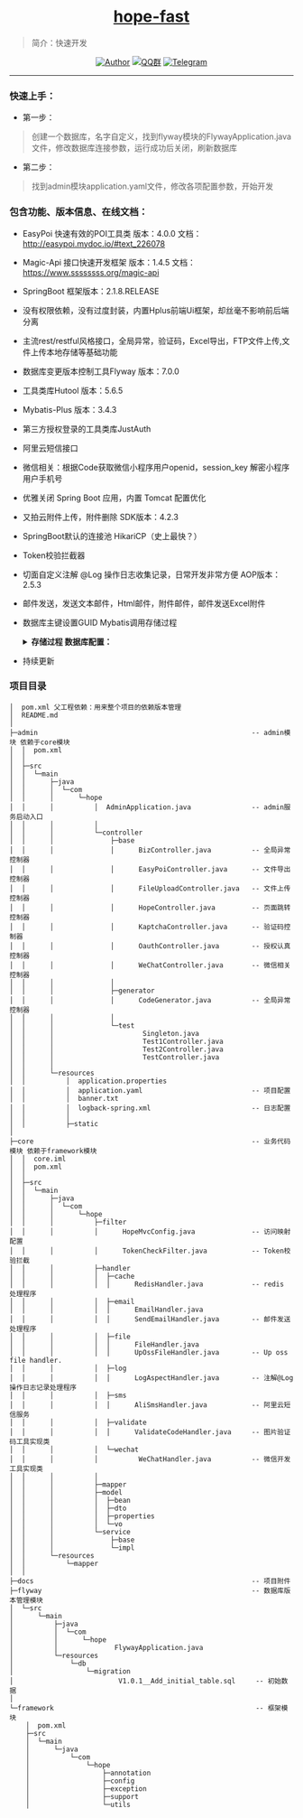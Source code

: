 <h1 align="center"><a href="https://github.com/java-aodeng" target="_blank">hope-fast</a></h1>

> 简介：快速开发

<p align="center">
<a href="https://github.com/java-aodeng"><img alt="Author" src="https://img.shields.io/badge/author-%E4%BD%8E%E8%B0%83%E5%B0%8F%E7%86%8A%E7%8C%AB-blue.svg"/></a>
<a href="https://jq.qq.com/?_wv=1027&k=574chhz"><img alt="QQ群" src="https://img.shields.io/badge/chat-%E4%BD%8E%E8%B0%83%E5%B0%8F%E7%86%8A%E7%8C%ABQQ%E7%BE%A4-yellow.svg"/></a>
<a href="https://t.me/joinchat/LSsyBxVKLGEkF5MtIhg6TQ"><img alt="Telegram" src="https://img.shields.io/badge/telegram-%E4%BD%8E%E8%B0%83%E5%B0%8F%E7%86%8A%E7%8C%AB--%E5%AE%98%E6%96%B9%E9%83%A8%E8%90%BD-orange.svg"/></a>
</p>

------------------------------

### 快速上手：

- 第一步：
> 创建一个数据库，名字自定义，找到flyway模块的FlywayApplication.java文件，修改数据库连接参数，运行成功后关闭，刷新数据库
- 第二步：
> 找到admin模块application.yaml文件，修改各项配置参数，开始开发

### 包含功能、版本信息、在线文档：

- EasyPoi 快速有效的POI工具类 版本：4.0.0 文档：http://easypoi.mydoc.io/#text_226078
- Magic-Api 接口快速开发框架 版本：1.4.5 文档：https://www.ssssssss.org/magic-api 
- SpringBoot 框架版本：2.1.8.RELEASE
- 没有权限依赖，没有过度封装，内置Hplus前端Ui框架，却丝毫不影响前后端分离
- 主流rest/restful风格接口，全局异常，验证码，Excel导出，FTP文件上传,文件上传本地存储等基础功能
- 数据库变更版本控制工具Flyway 版本：7.0.0
- 工具类库Hutool 版本：5.6.5
- Mybatis-Plus 版本：3.4.3
- 第三方授权登录的工具类库JustAuth
- 阿里云短信接口
- 微信相关：根据Code获取微信小程序用户openid，session_key 解密小程序用户手机号
- 优雅关闭 Spring Boot 应用，内置 Tomcat 配置优化
- 又拍云附件上传，附件删除 SDK版本：4.2.3
- SpringBoot默认的连接池 HikariCP（史上最快？）
- Token校验拦截器
- 切面自定义注解 @Log 操作日志收集记录，日常开发非常方便  AOP版本：2.5.3
- 邮件发送，发送文本邮件，Html邮件，附件邮件，邮件发送Excel附件
- 数据库主键设置GUID Mybatis调用存储过程     
    <details>   
        <summary>
            <b>存储过程 数据库配置：</b>
        </summary>

        1、mysql数据库创建表（该表为配置id生成规则）：

            CREATE TABLE `pb_code_ident` (
              `PCI_Table` varchar(64) NOT NULL,
              `PCI_Type` varchar(64) DEFAULT NULL,
              `PCI_Length` int DEFAULT NULL,
              `PCI_Head` varchar(8) DEFAULT NULL,
              `PCI_Fill` varchar(64) DEFAULT NULL,
              `PCI_Date` datetime DEFAULT NULL,
              `PCI_Default` decimal(18,0) DEFAULT NULL,
              `PCI_Identity` decimal(16,0) DEFAULT NULL,
              PRIMARY KEY (`PCI_Table`)
            ) ENGINE=InnoDB DEFAULT CHARSET=utf8mb4 COLLATE=utf8mb4_0900_ai_ci;

        2、创建存储过程

                DROP PROCEDURE IF EXISTS `GetID2`;
                DELIMITER ;;
                CREATE PROCEDURE `GetID2`(IN TableName VARCHAR(100),OUT TableID VARCHAR(36))
                BEGIN
                DECLARE s_Ident VARCHAR(20);
                DECLARE s_Fill VARCHAR(1);
                DECLARE s_Type VARCHAR(3);
                DECLARE s_Date VARCHAR(16);
                DECLARE s_Head VARCHAR(10);
                DECLARE s_ID VARCHAR(20);
                DECLARE d_Date datetime;

                select PCI_Date into d_Date from PB_Code_Ident Where PCI_Table = TableName;
                if(REPLACE(DATE_FORMAT(d_Date,'%Y/%m/%d'),'-','/')=REPLACE(curdate(),'-','/')) THEN
                SET TRANSACTION ISOLATION LEVEL READ UNCOMMITTED;
                update PB_Code_Ident set PCI_Identity = PCI_Identity + 1 Where PCI_Table = TableName;
                else
                SET TRANSACTION ISOLATION LEVEL READ UNCOMMITTED;
                update PB_Code_Ident set PCI_Identity = PCI_Default,PCI_Date=REPLACE(curdate(),'-','/') Where PCI_Table = TableName;
                end if;
                select PCI_Identity,PCI_Head into s_ID,s_Head from PB_Code_Ident Where PCI_Table = TableName;
                set @TableID = concat(s_Head,REPLACE(curdate(),'-',''),s_ID);
                select @TableID INTO TableID;
                END
                ;;
                DELIMITER ;

        3、MyBatis调用

            <!-- 此处的大括号与call之间不能换行（但是可以有空格），后面的大括号可以换行，否则会抛异常 -->
            <select id="getID" statementType="CALLABLE" parameterType="com.hope.model.bean.GetID" useCache="false">
                <![CDATA[
                call GetID2(#{name,mode=IN},#{id,jdbcType=VARCHAR,mode=OUT});
                ]]>
            </select>

    </details>
- 持续更新

### 项目目录
```
│  pom.xml 父工程依赖：用来整个项目的依赖版本管理
│  README.md
│
├─admin                                                     -- admin模块 依赖于core模块
│  │  pom.xml 
│  │
│  ├─src
│  │  └─main
│  │      ├─java
│  │      │  └─com
│  │      │      └─hope
│  │      │          │  AdminApplication.java               -- admin服务启动入口
│  │      │          │
│  │      │          └─controller
│  │      │              ├─base
│  │      │              │      BizController.java          -- 全局异常控制器
│  │      │              │      EasyPoiController.java      -- 文件导出控制器
│  │      │              │      FileUploadController.java   -- 文件上传控制器
│  │      │              │      HopeController.java         -- 页面跳转控制器
│  │      │              │      KaptchaController.java      -- 验证码控制器
│  │      │              │      OauthController.java        -- 授权认真控制器
│  │      │              │      WeChatController.java       -- 微信相关控制器
│  │      │              │
│  │      │              ├─generator
│  │      │              │      CodeGenerator.java          -- 全局异常控制器
│  │      │              │
│  │      │              └─test
│  │      │                      Singleton.java
│  │      │                      Test1Controller.java
│  │      │                      Test2Controller.java
│  │      │                      TestController.java
│  │      │
│  │      └─resources
│  │          │  application.properties
│  │          │  application.yaml                           -- 项目配置
│  │          │  banner.txt
│  │          │  logback-spring.xml                         -- 日志配置
│  │          │
│  │          ├─static
│
├─core                                                      -- 业务代码模块 依赖于framework模块
│  │  core.iml
│  │  pom.xml
│  │
│  ├─src
│  │  └─main
│  │      ├─java
│  │      │  └─com
│  │      │      └─hope
│  │      │          ├─filter
│  │      │          │      HopeMvcConfig.java              -- 访问映射配置
│  │      │          │      TokenCheckFilter.java           -- Token校验拦截
│  │      │          ├─handler
│  │      │          │  ├─cache
│  │      │          │  │      RedisHandler.java            -- redis 处理程序
│  │      │          │  ├─email
│  │      │          │  │      EmailHandler.java    
│  │      │          │  │      SendEmailHandler.java        -- 邮件发送处理程序
│  │      │          │  ├─file
│  │      │          │  │      FileHandler.java
│  │      │          │  │      UpOssFileHandler.java        -- Up oss file handler.
│  │      │          │  ├─log
│  │      │          │  │      LogAspectHandler.java        -- 注解@Log操作日志记录处理程序
│  │      │          │  ├─sms
│  │      │          │  │      AliSmsHandler.java           -- 阿里云短信服务
│  │      │          │  ├─validate
│  │      │          │  │      ValidateCodeHandler.java     -- 图片验证码工具实现类
│  │      │          │  └─wechat
│  │      │          │          WeChatHandler.java          -- 微信开发工具实现类
│  │      │          │
│  │      │          ├─mapper
│  │      │          ├─model
│  │      │          │  ├─bean
│  │      │          │  ├─dto
│  │      │          │  ├─properties
│  │      │          │  └─vo
│  │      │          └─service
│  │      │              ├─base
│  │      │              └─impl
│  │      └─resources
│  │          └─mapper
│  │
├─docs                                                      -- 项目附件                       
├─flyway                                                    -- 数据库版本管理模块
│  └─src
│      └─main
│          ├─java
│          │  └─com
│          │      └─hope
│          │              FlywayApplication.java
│          └─resources
│              └─db
│                  └─migration
│                          V1.0.1__Add_initial_table.sql     -- 初始数据
│
└─framework                                                  -- 框架模块
    │  pom.xml
    ├─src
    │  └─main
    │      └─java
    │          └─com
    │              └─hope
    │                  ├─annotation                                 
    │                  ├─config
    │                  ├─exception
    │                  ├─support
    │                  └─utils
 ```